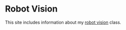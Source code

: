 # Robot Vision

This site includes information about my [robot vision](<http://ciolh007.github.io/robot_vision>) class.


